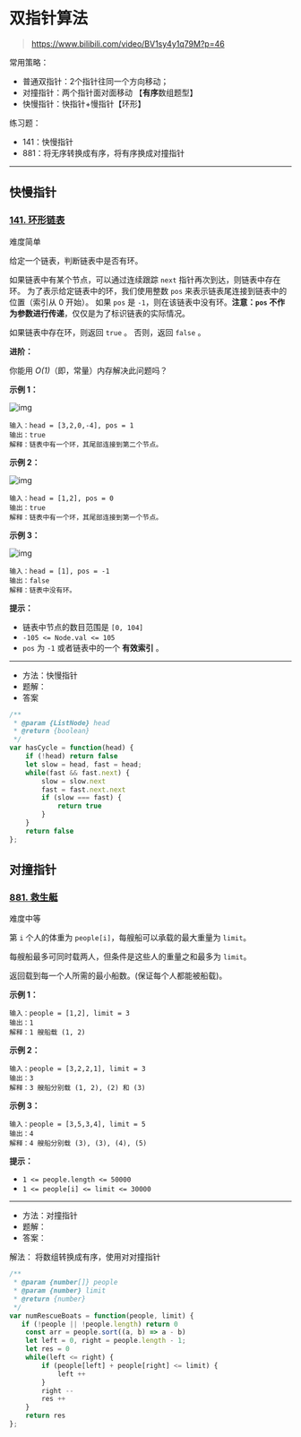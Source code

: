 # 双指针算法

> https://www.bilibili.com/video/BV1sy4y1q79M?p=46

常用策略：

- 普通双指针：2个指针往同一个方向移动；
- 对撞指针：两个指针面对面移动 【**有序**数组题型】
- 快慢指针：快指针+慢指针【环形】

练习题：

- 141：快慢指针
- 881：将无序转换成有序，将有序换成对撞指针

----

## 快慢指针

### [141. 环形链表](https://leetcode-cn.com/problems/linked-list-cycle/)

难度简单

给定一个链表，判断链表中是否有环。

如果链表中有某个节点，可以通过连续跟踪 `next` 指针再次到达，则链表中存在环。 为了表示给定链表中的环，我们使用整数 `pos` 来表示链表尾连接到链表中的位置（索引从 0 开始）。 如果 `pos` 是 `-1`，则在该链表中没有环。**注意：`pos` 不作为参数进行传递**，仅仅是为了标识链表的实际情况。

如果链表中存在环，则返回 `true` 。 否则，返回 `false` 。

 

**进阶：**

你能用 *O(1)*（即，常量）内存解决此问题吗？

 

**示例 1：**

![img](https://assets.leetcode-cn.com/aliyun-lc-upload/uploads/2018/12/07/circularlinkedlist.png)

```
输入：head = [3,2,0,-4], pos = 1
输出：true
解释：链表中有一个环，其尾部连接到第二个节点。
```

**示例 2：**

![img](https://assets.leetcode-cn.com/aliyun-lc-upload/uploads/2018/12/07/circularlinkedlist_test2.png)

```
输入：head = [1,2], pos = 0
输出：true
解释：链表中有一个环，其尾部连接到第一个节点。
```

**示例 3：**

![img](https://assets.leetcode-cn.com/aliyun-lc-upload/uploads/2018/12/07/circularlinkedlist_test3.png)

```
输入：head = [1], pos = -1
输出：false
解释：链表中没有环。
```

 

**提示：**

- 链表中节点的数目范围是 `[0, 104]`
- `-105 <= Node.val <= 105`
- `pos` 为 `-1` 或者链表中的一个 **有效索引** 。

---

- 方法：快慢指针
- 题解：
- 答案

```js
/**
 * @param {ListNode} head
 * @return {boolean}
 */
var hasCycle = function(head) {
    if (!head) return false
    let slow = head, fast = head;
    while(fast && fast.next) {
        slow = slow.next
        fast = fast.next.next
        if (slow === fast) {
            return true
        }
    }
    return false
};
```







## 对撞指针

### [881. 救生艇](https://leetcode-cn.com/problems/boats-to-save-people/)

难度中等

第 `i` 个人的体重为 `people[i]`，每艘船可以承载的最大重量为 `limit`。

每艘船最多可同时载两人，但条件是这些人的重量之和最多为 `limit`。

返回载到每一个人所需的最小船数。(保证每个人都能被船载)。

 

**示例 1：**

```
输入：people = [1,2], limit = 3
输出：1
解释：1 艘船载 (1, 2)
```

**示例 2：**

```
输入：people = [3,2,2,1], limit = 3
输出：3
解释：3 艘船分别载 (1, 2), (2) 和 (3)
```

**示例 3：**

```
输入：people = [3,5,3,4], limit = 5
输出：4
解释：4 艘船分别载 (3), (3), (4), (5)
```

**提示：**

- `1 <= people.length <= 50000`
- `1 <= people[i] <= limit <= 30000`

---

- 方法：对撞指针
- 题解：
- 答案：

解法： 将数组转换成有序，使用对对撞指针


```js
/**
 * @param {number[]} people
 * @param {number} limit
 * @return {number}
 */
var numRescueBoats = function(people, limit) {
   if (!people || !people.length) return 0
    const arr = people.sort((a, b) => a - b)
    let left = 0, right = people.length - 1;
    let res = 0
    while(left <= right) {
        if (people[left] + people[right] <= limit) {
            left ++
        }
        right --
        res ++
    }
    return res
};
```